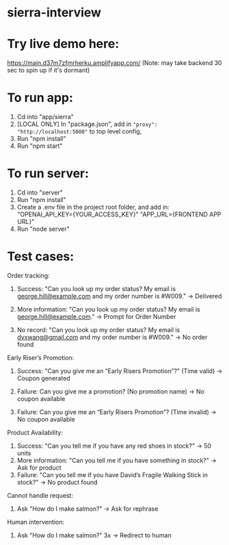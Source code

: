 # sierra-interview

# Try live demo here: 
https://main.d37m7zfmrherku.amplifyapp.com/
(Note: may take backend 30 sec to spin up if it's dormant)

# To run app:

1. Cd into "app/sierra"
2. [LOCAL ONLY] In "package.json", add in `"proxy": "http://localhost:5000"` to top level config,
2. Run "npm install"
3. Run "npm start"

# To run server:

1. Cd into "server"
2. Run "npm install"
3. Create a .env file in the project root folder, and add in:
"OPENAI_API_KEY={YOUR_ACCESS_KEY}"
"APP_URL={FRONTEND APP URL}"
4. Run "node server"

# Test cases:

Order tracking:

1. Success: "Can you look up my order status? My email is george.hill@example.com and my order number is #W009." -> Delivered

2. More information: "Can you look up my order status? My email is george.hill@example.com." -> Prompt for Order Number

3. No record: "Can you look up my order status? My email is dvxwang@gmail.com and my order number is #W009." -> No order found

Early Riser’s Promotion:

1. Success: "Can you give me an “Early Risers Promotion”?" (Time valid) -> Coupon generated

2. Failure: Can you give me a promotion? (No promotion name) -> No coupon available

3. Failure: Can you give me an “Early Risers Promotion”? (Time invalid) -> No coupon available

Product Availability:

1. Success: "Can you tell me if you have any red shoes in stock?" -> 50 units
2. More information: "Can you tell me if you have something in stock?" -> Ask for product
3. Failure: "Can you tell me if you have David’s Fragile Walking Stick in stock?" -> No product found

Cannot handle request:

1. Ask "How do I make salmon?" -> Ask for rephrase

Human intervention:

1. Ask "How do I make salmon?" 3x -> Redirect to human


